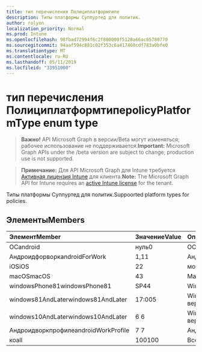 ```yaml
---
title: тип перечисления Полициплатформтипе
description: Типы платформы Суппуртед для политик.
author: rolyon
localization_priority: Normal
ms.prod: Intune
ms.openlocfilehash: 98fbad72994f6c2f800000f5128a66ac65780770
ms.sourcegitcommit: 94aaf594c881c02f353c6a417460cdf783a0bfe0
ms.translationtype: MT
ms.contentlocale: ru-RU
ms.lasthandoff: 05/11/2019
ms.locfileid: "33951000"
---
```

# <a name="policyplatformtype-enum-type"></a><span data-ttu-id="9a3ff-103">тип перечисления Полициплатформтипе</span><span class="sxs-lookup"><span data-stu-id="9a3ff-103">policyPlatformType enum type</span></span>

> <span data-ttu-id="9a3ff-104">**Важно!** API Microsoft Graph в версии/Beta могут изменяться; рабочее использование не поддерживается.</span><span class="sxs-lookup"><span data-stu-id="9a3ff-104">**Important:** Microsoft Graph APIs under the /beta version are subject to change; production use is not supported.</span></span>

> <span data-ttu-id="9a3ff-105">**Примечание:** Для API Microsoft Graph для Intune требуется [Активная лицензия Intune](https://go.microsoft.com/fwlink/?linkid=839381) для клиента.</span><span class="sxs-lookup"><span data-stu-id="9a3ff-105">**Note:** The Microsoft Graph API for Intune requires an [active Intune license](https://go.microsoft.com/fwlink/?linkid=839381) for the tenant.</span></span>

<span data-ttu-id="9a3ff-106">Типы платформы Суппуртед для политик.</span><span class="sxs-lookup"><span data-stu-id="9a3ff-106">Suppoorted platform types for policies.</span></span>

## <a name="members"></a><span data-ttu-id="9a3ff-107">Элементы</span><span class="sxs-lookup"><span data-stu-id="9a3ff-107">Members</span></span>
|<span data-ttu-id="9a3ff-108">Элемент</span><span class="sxs-lookup"><span data-stu-id="9a3ff-108">Member</span></span>|<span data-ttu-id="9a3ff-109">Значение</span><span class="sxs-lookup"><span data-stu-id="9a3ff-109">Value</span></span>|<span data-ttu-id="9a3ff-110">Описание</span><span class="sxs-lookup"><span data-stu-id="9a3ff-110">Description</span></span>|
|:---|:---|:---|
|<span data-ttu-id="9a3ff-111">ОС</span><span class="sxs-lookup"><span data-stu-id="9a3ff-111">android</span></span>|<span data-ttu-id="9a3ff-112">нуль</span><span class="sxs-lookup"><span data-stu-id="9a3ff-112">0</span></span>|<span data-ttu-id="9a3ff-113">ОС.</span><span class="sxs-lookup"><span data-stu-id="9a3ff-113">Android.</span></span>|
|<span data-ttu-id="9a3ff-114">Андроидфорворк</span><span class="sxs-lookup"><span data-stu-id="9a3ff-114">androidForWork</span></span>|<span data-ttu-id="9a3ff-115">1,1</span><span class="sxs-lookup"><span data-stu-id="9a3ff-115">1</span></span>|<span data-ttu-id="9a3ff-116">Андроидфорворк.</span><span class="sxs-lookup"><span data-stu-id="9a3ff-116">AndroidForWork.</span></span>|
|<span data-ttu-id="9a3ff-117">iOS</span><span class="sxs-lookup"><span data-stu-id="9a3ff-117">iOS</span></span>|<span data-ttu-id="9a3ff-118">2</span><span class="sxs-lookup"><span data-stu-id="9a3ff-118">2</span></span>|<span data-ttu-id="9a3ff-119">модуле.</span><span class="sxs-lookup"><span data-stu-id="9a3ff-119">iOS.</span></span>|
|<span data-ttu-id="9a3ff-120">macOS</span><span class="sxs-lookup"><span data-stu-id="9a3ff-120">macOS</span></span>|<span data-ttu-id="9a3ff-121">4</span><span class="sxs-lookup"><span data-stu-id="9a3ff-121">3</span></span>|<span data-ttu-id="9a3ff-122">MacOS.</span><span class="sxs-lookup"><span data-stu-id="9a3ff-122">MacOS.</span></span>|
|<span data-ttu-id="9a3ff-123">windowsPhone81</span><span class="sxs-lookup"><span data-stu-id="9a3ff-123">windowsPhone81</span></span>|<span data-ttu-id="9a3ff-124">SP4</span><span class="sxs-lookup"><span data-stu-id="9a3ff-124">4</span></span>|<span data-ttu-id="9a3ff-125">WindowsPhone 8,1.</span><span class="sxs-lookup"><span data-stu-id="9a3ff-125">WindowsPhone 8.1.</span></span>|
|<span data-ttu-id="9a3ff-126">windows81AndLater</span><span class="sxs-lookup"><span data-stu-id="9a3ff-126">windows81AndLater</span></span>|<span data-ttu-id="9a3ff-127">17:00</span><span class="sxs-lookup"><span data-stu-id="9a3ff-127">5</span></span>|<span data-ttu-id="9a3ff-128">Windows 8,1 и более поздние версии</span><span class="sxs-lookup"><span data-stu-id="9a3ff-128">Windows 8.1 and later</span></span>|
|<span data-ttu-id="9a3ff-129">windows10AndLater</span><span class="sxs-lookup"><span data-stu-id="9a3ff-129">windows10AndLater</span></span>|<span data-ttu-id="9a3ff-130">6 </span><span class="sxs-lookup"><span data-stu-id="9a3ff-130">6</span></span>|<span data-ttu-id="9a3ff-131">Windows 10 и более поздних версий.</span><span class="sxs-lookup"><span data-stu-id="9a3ff-131">Windows 10 and later.</span></span>|
|<span data-ttu-id="9a3ff-132">Андроидворкпрофиле</span><span class="sxs-lookup"><span data-stu-id="9a3ff-132">androidWorkProfile</span></span>|<span data-ttu-id="9a3ff-133">7 </span><span class="sxs-lookup"><span data-stu-id="9a3ff-133">7</span></span>|<span data-ttu-id="9a3ff-134">Андроидворкпрофиле.</span><span class="sxs-lookup"><span data-stu-id="9a3ff-134">AndroidWorkProfile.</span></span>|
|<span data-ttu-id="9a3ff-135">ко</span><span class="sxs-lookup"><span data-stu-id="9a3ff-135">all</span></span>|<span data-ttu-id="9a3ff-136">100</span><span class="sxs-lookup"><span data-stu-id="9a3ff-136">100</span></span>|<span data-ttu-id="9a3ff-137">Все платформы.</span><span class="sxs-lookup"><span data-stu-id="9a3ff-137">All platforms.</span></span>|




